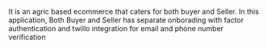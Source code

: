 It is an agric based ecommerce that caters for both buyer and Seller. In this application, Both Buyer and Seller has separate onborading with factor authentication and twillo integration for email and phone number verification

